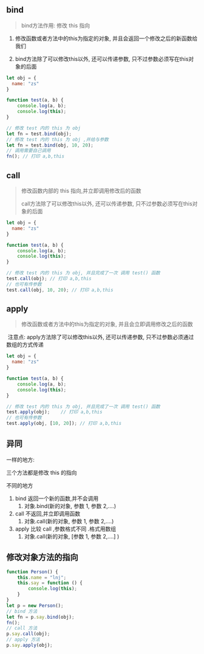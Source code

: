 ## bind

>  bind方法作用: 修改 this 指向

1. 修改函数或者方法中的this为指定的对象, 并且会返回一个修改之后的新函数给我们

2. bind方法除了可以修改this以外, 还可以传递参数, 只不过参数必须写在this对象的后面

~~~js
let obj = {
  name: "zs"
}

function test(a, b) {
    console.log(a, b);
    console.log(this);
}

// 修改 test 内的 this 为 obj
let fn = test.bind(obj);
// 修改 test 内的 this 为 obj ,并给与参数
let fn = test.bind(obj, 10, 20);
// 调用需要自己调用
fn(); // 打印 a,b,this
~~~



## call

> 修改函数内部的 this 指向,并立即调用修改后的函数
>
> call方法除了可以修改this以外, 还可以传递参数, 只不过参数必须写在this对象的后面

~~~js
let obj = {
  name: "zs"
}

function test(a, b) {
    console.log(a, b);
    console.log(this);
}

// 修改 test 内的 this 为 obj, 并且完成了一次 调用 test() 函数
test.call(obj);	// 打印 a,b,this
// 也可有传参数
test.call(obj, 10, 20); // 打印 a,b,this
~~~

## apply

> 修改函数或者方法中的this为指定的对象, 并且会立即调用修改之后的函数

​        注意点: apply方法除了可以修改this以外, 还可以传递参数, 只不过参数必须通过数组的方式传递

~~~js
let obj = {
  name: "zs"
}

function test(a, b) {
    console.log(a, b);
    console.log(this);
}

// 修改 test 内的 this 为 obj, 并且完成了一次 调用 test() 函数
test.apply(obj);	// 打印 a,b,this
// 也可有传参数
test.apply(obj, [10, 20]); // 打印 a,b,this
~~~



## 异同

一样的地方: 

三个方法都是修改 this 的指向



不同的地方

1. bind 返回一个新的函数,并不会调用
   1. 对象.bind(新的对象, 参数 1, 参数 2,....)
2. call 不返回,并立即调用函数
   1. 对象.call(新的对象, 参数 1, 参数 2,....)
3. apply 比较 call  ,参数格式不同 .格式用数组
   1. 对象.call(新的对象, [参数 1, 参数 2,....] )



## 修改对象方法的指向



~~~js
function Person() {
    this.name = "lnj";
    this.say = function () {
        console.log(this);
    }
}
let p = new Person();
// bind 方法
let fn = p.say.bind(obj);
fn();
// call 方法
p.say.call(obj);
// apply 方法
p.say.apply(obj);
~~~

